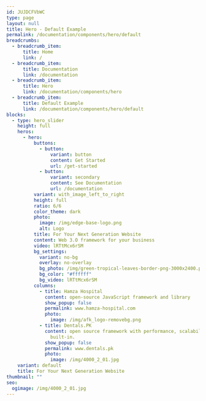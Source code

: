 ```yaml
---
id: JUJDCFVbWC
type: page
layout: null
title: Hero - Default Example
permalink: /documentation/components/hero/default
breadcrumbs:
  - breadcrumb_item:
      title: Home
      link: /
  - breadcrumb_item:
      title: Documentation
      link: /documentation
  - breadcrumb_item:
      title: Hero
      link: /documentation/components/hero
  - breadcrumb_item:
      title: Default Example
      link: /documentation/components/hero/default
blocks:
  - type: hero_slider
    height: full
    heros:
      - hero:
          buttons:
            - button:
                variant: button
                content: Get Started
                url: /get-started
            - button:
                variant: secondary
                content: See Documentation
                url: /documentation
          variant: with_image_left_to_right
          height: full
          ratio: 6/6
          color_theme: dark
          photo:
            image: /img/edge-base-logo.png
            alt: Logo
          title: For Your Next Generation Website
          content: Web 3.O framework for your business
          video: lRTtMcx6rSM
          bg_settings:
            variant: no-bg
            overlay: no-overlay
            bg_photo: /img/green-tropical-leaves-border-png-3000x2400.png
            bg_color: "#ffffff"
            bg_video: lRTtMcx6rSM
          columns:
            - title: Hamza Hospital
              content: open-source JavaScript framework and library
              show_popup: false
              permalink: www.hamza-hospital.com
              photo:
                image: /img/afk_logo-removebg.png
            - title: Dentals.PK
              content: open source framework with performance, scalability and security
                built-in.
              show_popup: false
              permalink: www.dentals.pk
              photo:
                image: /img/4000_2_01.jpg
    variant: default
    title: For Your Next Generation Website
thumbnail: ""
seo:
  ogimage: /img/4000_2_01.jpg
---
```

